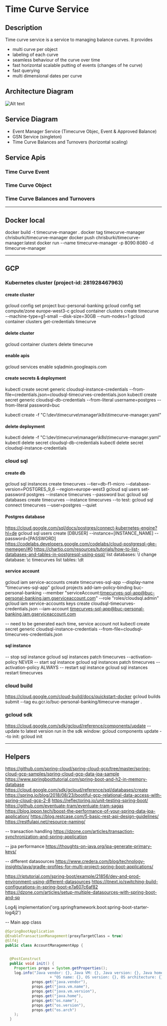 # Time Curve Service

## Description
Time curve service is a service to managing balance curves. It provides
* multi curve per object
* labeling of each curve
* seamless behaviour of the curve over time
* fast horizontal scalable putting of events (changes of he curve)
* fast querying
* multi dimensional dates per curve

## Architecture Diagram
![Alt text]()


## Service Diagram
* Event Manager Service (Timecurve Objec, Event & Approved Balance)
* GSN Service (singleton)
* Time Curve Balances and Turnovers (horizontal scaling)


## Service Apis
### Time Curve Event

### Time Curve Object

### Time Curve Balances and Turnovers

--------------------------
## Docker local
docker build -t timecurve-manager .
docker tag timecurve-manager chrisburki/timecurve-manager
docker push chrisburki/timecurve-manager:latest
docker run --name timecurve-manager -p 8090:8080 -d timecurve-manager

--------------------------
## GCP

### Kubernetes cluster (project-id: 281928467963)


#### create cluster
gcloud config set project buc-personal-banking
gcloud config set compute/zone europe-west3-c
gcloud container clusters create timecurve --machine-type=g1-small --disk-size=30GB --num-nodes=1
gcloud container clusters get-credentials timecurve

#### delete cluster
gcloud container clusters delete timecurve

#### enable apis
gcloud services enable sqladmin.googleapis.com


#### create secrets & deployment
kubectl create secret generic cloudsql-instance-credentials --from-file=credentials.json=cloudsql-timecurves-credentials.json
kubectl create secret generic cloudsql-db-credentials --from-literal username=postgres --from-literal password=buc

kubectl create -f "C:\dev\timecurve\manager\k8s\timecurve-manager.yaml"

#### delete deployment
kubectl delete -f "C:\dev\timecurve\manager\k8s\timecurve-manager.yaml"
kubectl delete secret cloudsql-db-credentials
kubectl delete secret cloudsql-instance-credentials

### cloud sql

#### create db
gcloud sql instances create timecurves --tier=db-f1-micro --database-version=POSTGRES_9_6 --region=europe-west3
gcloud sql users set-password postgres --instance timecurves --password buc
gcloud sql databases create timecurves --instance timecurves
--to test: gcloud sql connect timecurves --user=postgres --quiet

#### Postgres database
https://cloud.google.com/sql/docs/postgres/connect-kubernetes-engine?hl=de
gcloud sql users create [DBUSER] --instance=[INSTANCE_NAME] --password=[PASSWORD]
https://codelabs.developers.google.com/codelabs/cloud-postgresql-gke-memegen/#0
https://chartio.com/resources/tutorials/how-to-list-databases-and-tables-in-postgresql-using-psql/
list databases: \l
change database: \c timecurves
list tables: \dt

#### service account
gcloud iam service-accounts create timecurves-sql-app --display-name "timecurves-sql-app"
gcloud projects add-iam-policy-binding buc-personal-banking --member "serviceAccount:timecurves-sql-app@buc-personal-banking.iam.gserviceaccount.com" --role "roles/cloudsql.admin"
gcloud iam service-accounts keys create cloudsql-timecurves-credentials.json --iam-account timecurves-sql-app@buc-personal-banking.iam.gserviceaccount.com

-- need to be generated each time, service account not
kubectl create secret generic cloudsql-instance-credentials --from-file=cloudsql-timecurves-credentials.json

#### sql instance
-- stop sql instance
gcloud sql instances patch timecurves --activation-policy NEVER
-- start sql instance
gcloud sql instances patch timecurves --activation-policy ALWAYS
-- restart sql instance
gcloud sql instances restart timecurves


### cloud build
https://cloud.google.com/cloud-build/docs/quickstart-docker
gcloud builds submit --tag eu.gcr.io/buc-personal-banking/timecurve-manager .

### gcloud sdk
https://cloud.google.com/sdk/gcloud/reference/components/update
--update to latest version run in the sdk window: gcloud components update
--to init: gcloud init

--------------------------
## Helpers
https://github.com/spring-cloud/spring-cloud-gcp/tree/master/spring-cloud-gcp-samples/spring-cloud-gcp-data-jpa-sample
https://www.springboottutorial.com/spring-boot-and-h2-in-memory-database
https://cloud.google.com/sdk/gcloud/reference/sql/databases/create
https://spring.io/blog/2018/08/23/bootiful-gcp-relational-data-access-with-spring-cloud-gcp-2-8
https://reflectoring.io/unit-testing-spring-boot/
https://github.com/eventuate-tram/eventuate-tram-sagas
https://blog.ippon.tech/boost-the-performance-of-your-spring-data-jpa-application/
https://blog.restcase.com/5-basic-rest-api-design-guidelines/
https://restfulapi.net/resource-naming/

-- transaction handling
https://dzone.com/articles/transaction-synchronization-and-spring-application

-- jpa performance
https://thoughts-on-java.org/jpa-generate-primary-keys/


-- different datasources
https://www.credera.com/blog/technology-insights/java/gradle-profiles-for-multi-project-spring-boot-applications/

https://riptutorial.com/spring-boot/example/21856/dev-and-prod-environment-using-different-datasources
https://itnext.io/switching-build-configurations-in-spring-boot-e7a607c6af82
https://dzone.com/articles/setup-multiple-datasources-with-spring-boot-and-sp


Log4j
    implementation('org.springframework.boot:spring-boot-starter-log4j2')

-- Main app class
```java
@SpringBootApplication
@EnableTransactionManagement(proxyTargetClass = true)
@Slf4j
public class AccountManagementApp {


  @PostConstruct
  public void init() {
    Properties props = System.getProperties();
    log.info("Java vendor: {}, Java VM: {}, Java version: {}, Java home: {}, "
                    + "OS name: {}, OS version: {}, OS architecture: {}",
            props.get("java.vendor"),
            props.get("java.vm.name"),
            props.get("java.vm.version"),
            props.get("java.home"),
            props.get("os.name"),
            props.get("os.version"),
            props.get("os.arch")
    );
  }

